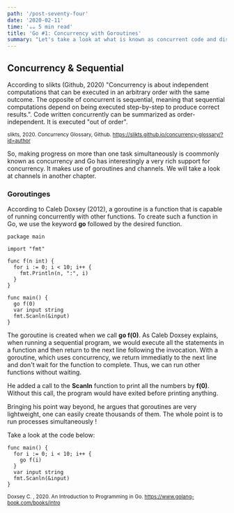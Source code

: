 ```yaml
---
path: '/post-seventy-four'
date: '2020-02-11'
time: '☕️☕️ 5 min read'
title: 'Go #1: Concurrency with Goroutines'
summary: "Let's take a look at what is known as concurrent code and distinguish it from sequential code using Golang"
---
```


## Concurrency & Sequential

According to slikts (Github, 2020) "Concurrency is about independent computations that can be executed in an arbitrary order with the same outcome. The opposite of concurrent is sequential, meaning that sequential computations depend on being executed step-by-step to produce correct results.". Code written concurrently can be summarized as order-independent. It is executed "out of order". 

<sub>slikts, 2020. Concurrency Glossary, Github. https://slikts.github.io/concurrency-glossary/?id=author</sub>

So, making progress on more than one task simultaneously is coommonly known as concurrency and Go has interestingly a very rich support for concurrency. It makes use of goroutines and channels. We will take a look at channels in another chapter.

### Goroutinges

According to Caleb Doxsey (2012), a goroutine is a function that is capable of running concurrently with other functions. To create such a function in Go, we use the keyword **go** followed by the desired function.

```
package main

import "fmt"

func f(n int) {
  for i := 0; i < 10; i++ {
    fmt.Println(n, ":", i)
  }
}

func main() {
  go f(0)
  var input string
  fmt.Scanln(&input)
}
```

The goroutine is created when we call **go f(0)**. As Caleb Doxsey explains, when running a sequential program, we would execute all the statements in a function and then return to the next line following the invocation. With a goroutine, which uses concurrency, we return immediatly to the next line and don't wait for the function to complete. Thus, we can run other functions without waiting. 

He added a call to the **Scanln** function to print all the numbers by **f(0)**. Without this call, the program would have exited before printing anything.

Bringing his point way beyond, he argues that goroutines are very lightweight, one can easily create thousands of them. The whole point is to run processes simultaneously !

Take a look at the code below:
```
func main() {
  for i := 0; i < 10; i++ {
    go f(i)
  }
  var input string
  fmt.Scanln(&input)
}
```

<sub>Doxsey C. , 2020. An Introduction to Programming in Go. https://www.golang-book.com/books/intro</sub>


